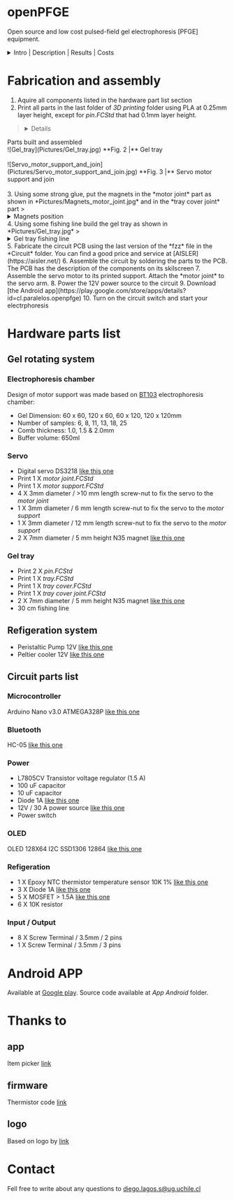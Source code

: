 # openPFGE

Open source and low cost pulsed-field gel electrophoresis [PFGE] equipment.
<details>
  <summary>Intro | Description | Results | Costs</summary>

## Intro
Biochemistry - including biotechnology, molecular biology, protein engineering, among others - is an area were high sophisticated equipment is required. In general, just a few equipment have an open source version - i.e. PCR - and, because of low offerer number, costs of these equipment tent to be overpriced, limiting it access to many research centers or labs.

## Description
Pulsed-field gel electrophoresis [PFGE] is a technique that allows the separation of very large DNA molecules - up to ~10 Mbp, in contrast of up to ~50 Kbp of normal electrophoresis - by a periodic change in the direction of the electric field, widely used in many biochemistry labs. This work considers the design and construction of a open source and low cost PFGE, implementing a Rotating Gel Electrophoresis (RGE). The design considers the use of a standard commercially available electrophoresis chamber and the construction of an agarose gel rotation system using 3D printed parts, a servo motor and simple electronics.

In order to keep the design simple and low cost as possible, a gel rotation system inside a standard large electrophoresis chamber was designed to achieve the electric field direction change of the PFGE. The gel rotation system considers simple 3D printed parts composed of: a tray, that supports the gel; a tray cover, that fixes the gel position; a stem, that goes from the tray cover through the electrophoresis chamber cover and joins the servo motor; and, a joint, of the stem to the servo motor that allows easy release of the tray. It also considers a 180 degrees, 5 [V], high speed and accuracy digital servo motor that allows the PFGE to move at any angle.

The buffer cooling system is composed of a small 12V pump that circulates the buffer through a peltier cooler elements based refrigeration system. A NTC epoxy thermistor temperature sensor provides the capacity to retrieve the current buffer temperature in order to feedback the cooling system.

The circuit is driven by an Arduino Nano microprocessor. It holds a serial OLED module to display the parameters of the electrophoresis run independent from the smartphone. Fans and the pump are controlled by digital outputs through high current MOSFETs. It considers a Bluetooth module to provide communication to a smartphone for system control.

## Results & costs
The equipment is capable of the separation of DNA molecules up to ~2 Mbp [See *Fig 1*] with the same protocols as commercial equipment. A 10 Mpb marker is about to be tested. It costs USD ~$500, about 1/50 of the price of commercial equipment, considering the chamber and the power source. All coding, electronics, 3D parts and documentation is public available on GitLab.
![Two commercial markers separated by openPFGE in contrast to references](Pictures/openPFGE_markers.jpg)
**Fig. 1 |** Two commercial markers separated by openPFGE in contrast to references<br/><br/>
</details>

# Fabrication and assembly

1. Aquire all components listed in the hardware part list section
2. Print all parts in the last folder of *3D printing* folder using PLA at 0.25mm layer height, except for *pin.FCStd* that had 0.1mm layer height.
><details>
  <summary>Parts built and assembled</summary>
![Gel_tray](Pictures/Gel_tray.jpg)
**Fig. 2 |** Gel tray<br/><br/>
![Servo_motor_support_and_join](Pictures/Servo_motor_support_and_join.jpg)
**Fig. 3 |** Servo motor support and join<br/><br/>
</details>
3. Using some strong glue, put the magnets in the *motor joint* part as shown in *Pictures/Magnets_motor_joint.jpg* and in the *tray cover joint* part
><details>
  <summary>Magnets position</summary>
![Magnets_motor_joint](Pictures/Magnets_motor_joint.jpg)
**Fig. 4 |** Magnets motor joint<br/><br/>
</details>
4. Using some fishing line build the gel tray as shown in *Pictures/Gel_tray.jpg*
><details>
  <summary>Gel tray fishing line</summary>
![Gel_tray](Pictures/Gel_tray.jpg)
**Fig. 3 |** Gel tray fishing line<br/><br/>
</details>
5. Fabricate the circuit PCB using the last version of the *fzz* file in the *Circuit* folder. You can find a good price and service at [AISLER](https://aisler.net/)
6. Assemble the circuit by soldering the parts to the PCB. The PCB has the description of the components on its skilscreen
7. Assemble the servo motor to its printed support. Attach the *motor joint* to the servo arm.
8. Power the 12V power source to the circuit
9. Download [the Android app](https://play.google.com/store/apps/details?id=cl.paralelos.openpfge)
10. Turn on the circuit switch and start your electrphoresis

# Hardware parts list
## Gel rotating system
### Electrophoresis chamber
Design of motor support was made based on [BT103](https://www.btlabsystems.com/Agarose_Electrophoresis_BT103) electrophoresis chamber:

- Gel Dimension: 60 x 60, 120 x 60, 60 x 120, 120 x 120mm
- Number of samples: 6, 8, 11, 13, 18, 25
- Comb thickness: 1.0, 1.5 & 2.0mm
- Buffer volume: 650ml

### Servo
- Digital servo DS3218 [like this one](https://aliexpress.com/item/1943129663.html)
- Print 1 X *motor joint.FCStd*
- Print 1 X *motor support.FCStd*
- 4 X 3mm diameter / >10 mm length screw-nut to fix the servo to the *motor joint*
- 1 X 3mm diameter / 6 mm length screw-nut to fix the servo to the *motor support*
- 1 X 3mm diameter / 12 mm length screw-nut to fix the servo to the *motor support*
- 2 X 7mm diameter / 5 mm height N35 magnet [like this one](https://aliexpress.com/item/32277590868.html)

### Gel tray
- Print 2 X *pin.FCStd*
- Print 1 X *tray.FCStd*
- Print 1 X *tray cover.FCStd*
- Print 1 X *tray cover joint.FCStd*
- 2 X 7mm diameter / 5 mm height N35 magnet [like this one](https://aliexpress.com/item/32277590868.html)
- 30 cm fishing line

## Refigeration system
- Peristaltic Pump 12V [like this one](https://aliexpress.com/item/32882495060.html)
- Peltier cooler 12V [like this one](https://aliexpress.com/item/33028954404.html)

## Circuit parts list

### Microcontroller
Arduino Nano v3.0 ATMEGA328P [like this one](https://aliexpress.com/item/32824272738.html)

### Bluetooth
HC-05  [like this one](https://aliexpress.com/item/32953559442.html)

### Power
- L7805CV Transistor voltage regulator (1.5 A)
- 100 uF capacitor
- 10 uF capacitor
- Diode 1A [like this one](https://components101.com/1n4007-diode)
- 12V / 30 A power source [like this one](https://aliexpress.com/item/32917708245.html)
- Power switch

### OLED
OLED 128X64 I2C SSD1306 12864 [like this one](https://aliexpress.com/item/32977643629.html)

### Refigeration
- 1 X Epoxy NTC thermistor temperature sensor 10K 1% [like this one](https://aliexpress.com/item/32654331022.html)
- 3 X Diode 1A [like this one](https://components101.com/1n4007-diode)
- 5 X MOSFET > 1.5A [like this one](https://components101.com/transistors/irf1010e-mosfet)
- 6 X 10K resistor

### Input / Output
- 8 X Screw Terminal / 3.5mm / 2 pins
- 1 X Screw Terminal / 3.5mm / 3 pins

# Android APP
Available at [Google play](https://play.google.com/store/apps/details?id=cl.paralelos.openpfge).
Source code available at *App Android* folder.

# Thanks to
## app
Item picker [link](https://gist.github.com/kristopherjohnson/660656bb9e18e23146c0)
## firmware
Thermistor code [link](https://learn.adafruit.com/thermistor/using-a-thermistor)
## logo
Based on logo by [link](https://www.instagram.com/rubenferlodotcom/)

# Contact
Fell free to write about any questions to [diego.lagos.s@ug.uchile.cl](mailto:diego.lagos.s@ug.uchile.cl)